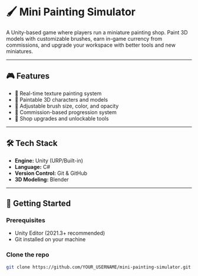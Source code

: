 # 🖌️ Mini Painting Simulator

A Unity-based game where players run a miniature painting shop. Paint 3D models with customizable brushes, earn in-game currency from commissions, and upgrade your workspace with better tools and new miniatures.

---

## 🎮 Features

- 🎨 Real-time texture painting system
- 🧍 Paintable 3D characters and models
- 🧰 Adjustable brush size, color, and opacity
- 🧾 Commission-based progression system
- 🏪 Shop upgrades and unlockable tools

---

## 🛠️ Tech Stack

- **Engine:** Unity (URP/Built-in)
- **Language:** C#
- **Version Control:** Git & GitHub
- **3D Modeling:** Blender

---

## 🚀 Getting Started

### Prerequisites
- Unity Editor (2021.3+ recommended)
- Git installed on your machine

### Clone the repo

```bash
git clone https://github.com/YOUR_USERNAME/mini-painting-simulator.git
